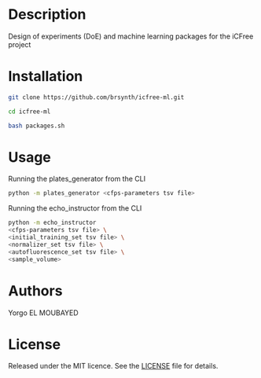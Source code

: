 
# Description

Design of experiments (DoE) and machine learning packages for the iCFree project

# Installation

~~~bash
git clone https://github.com/brsynth/icfree-ml.git
~~~

~~~bash
cd icfree-ml
~~~

~~~bash
bash packages.sh
~~~

# Usage

Running the plates_generator from the CLI

~~~bash
python -m plates_generator <cfps-parameters tsv file>
~~~

Running the echo_instructor from the CLI

~~~bash
python -m echo_instructor 
<cfps-parameters tsv file> \ 
<initial_training_set tsv file> \ 
<normalizer_set tsv file> \ 
<autofluorescence_set tsv file> \ 
<sample_volume> 
~~~

# Authors

Yorgo EL MOUBAYED

# License

Released under the MIT licence. See the [LICENSE](https://github.com/brsynth/icfree-ml/blob/main/LICENSE.md) file for details.
